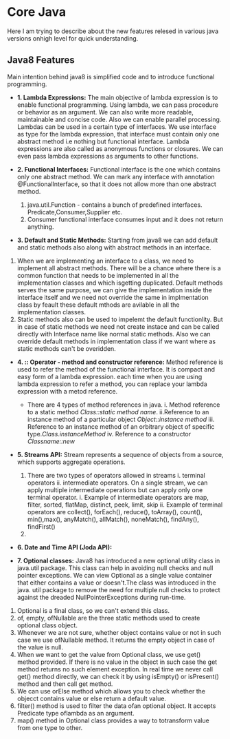 # Core Java 
Here I am trying to describe about the new features relesed in various java versions onhigh level for quick understanding.

## Java8 Features
Main intention behind java8 is simplified code and to introduce functional programming.

* **1. Lambda Expressions:** The main objective of lambda expression is to enable functional programming. Using lambda, we can pass procedure or behavior as an argument. We can also write more readable, maintainable and concise code. Also we can enable parallel processing. Lambdas can be used in a certain type of interfaces. We use interface as type for the lambda expression, that interface must contain only one abstract method i.e nothing but functional interface. Lambda expressions are also called as anonymous functions or closures. We can even pass lambda expressions as arguments to other functions.

* **2. Functional Interfaces:** Functional interface is the one which contains only one abstract method. We can mark any interface with annotation @FunctionalInterface, so that it does not allow more than one abstract method.
	1. java.util.Function - contains a bunch of predefined interfaces. Predicate,Consumer,Supplier etc.
	2. Consumer functional interface consumes input and it does not return anything.
		
* **3. Default and Static Methods:** Starting from java8 we can add default and static methods also along with abstract methods in an interface.
1. When we are implementing an interface to a class, we need to implement all abstract methods. There will be a chance where there is a common function that needs to be implemented in all the implementation classes and which isgetting duplicated. Default methods serves the same purpose, we can give the implementation inside the interface itself and we need not override the same in implmentation class by feault these default mthods are avilable in all the implementation classes.
2. Static methods also can be used to impelemt the default functionlity. But in case of static methods we need not create instace and can be called directly with Interface name like normal static methods. Also we can override default methods in implementation class if we want where as static methods can't be overidden. 

* **4. :: Operator - method and constructor reference:** Method reference is used to refer the method of the functional interface. It is compact and easy form of a lambda expression. each time when you are using lambda expression to refer a method, you can replace your lambda expression with a metod reference.
	* There are 4 types of method references in java. i. Method reference to a static method *Class::static method name*. ii.Reference to an instance method of a particular object *Object::instance method* iii. Reference to an instance method of an orbitrary object of specific type.*Class.instanceMethod* iv. Reference to a constructor *Classname::new* 

* **5. Streams API:** Stream represents a sequence of objects from a source, which supports aggregate operations.
	1. There are two types of operators allowed in streams i. terminal operators ii. intermediate operators. On a single stream, we can apply multiple intermediate operations but can apply only one terminal operator.
		i. Example of intermediate operators are map, filter, sorted, flatMap, distinct, peek, limit, skip
		ii. Example of terminal operators are collect(), forEach(), reduce(), toArray(), count(), min(),max(), anyMatch(), allMatch(), noneMatch(), findAny(), findFirst()	
	2. 

* **6. Date and Time API (Joda API):** 

* **7. Optional classes:** Java8 has introduced a new optional utility class in java.util package. This class can help in avoiding null checks and null pointer exceptions. We can view Optional as a single value container that either contains a value or doesn't.The class was introduced in the java. util package to remove the need for multiple null checks to protect against the dreaded NullPointerExceptions during run-time.
1. Optional is a final class, so we can't extend this class.
2. of, empty, ofNullable are the three static methods used to create optional class object.
3. Whenever we are not sure, whether object contains value or not in such case we use ofNullable method. It returns the empty object in case of the value is null.
4. When we want to get the value from Optional class, we use get() method provided. If there is no value in the object in such case the get method returns no such element exception. In real time we never call get() method directly, we can check it by using isEmpty() or isPresent() method and then call get method.
5. We can use orElse method which allows you to check whether the objecct contains value or else return a default value.
6. filter() method is used to filter the data ofan optional object. It accepts Predicate type oflambda as an argument.
7. map() method in Optional class provides a way to totransform value from one type to other. 


